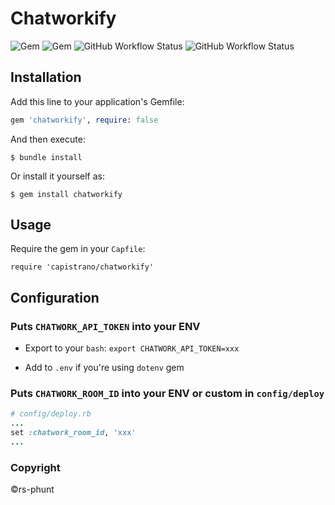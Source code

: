 # Chatworkify

![Gem](https://img.shields.io/gem/v/chatworkify?color=%234cc61f&label=Gem%20version&logo=ruby&logoColor=red)
![Gem](https://img.shields.io/gem/dt/chatworkify?color=%2330c754&label=Downloads&logo=rubygems&logoColor=red)
![GitHub Workflow Status](https://img.shields.io/github/workflow/status/rs-phunt/chatworkify/Tests%20%F0%9F%A7%AA?label=Tests&logo=github)
![GitHub Workflow Status](https://img.shields.io/github/workflow/status/rs-phunt/chatworkify/Rubocop%20Lint?label=Rubocop&logo=github)

## Installation

Add this line to your application's Gemfile:

```ruby
gem 'chatworkify', require: false
```

And then execute:

    $ bundle install

Or install it yourself as:

    $ gem install chatworkify

## Usage

Require the gem in your `Capfile`:

    require 'capistrano/chatworkify'

## Configuration

### Puts `CHATWORK_API_TOKEN` into your ENV

- Export to your `bash`: `export CHATWORK_API_TOKEN=xxx`

- Add to `.env` if you're using `dotenv` gem


### Puts `CHATWORK_ROOM_ID` into your ENV or custom in `config/deploy`

```ruby
# config/deploy.rb
...
set :chatwork_room_id, 'xxx'
...
```

### Copyright

©rs-phunt
